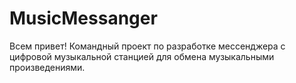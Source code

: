 # MusicMessanger
Всем привет! Командный проект по разработке мессенджера с цифровой музыкальной станцией для обмена музыкальными произведениями. 
